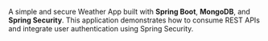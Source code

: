 A simple and secure Weather App built with **Spring Boot**, **MongoDB**, and **Spring Security**. This application demonstrates how to consume REST APIs and integrate user authentication using Spring Security.

